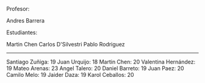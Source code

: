 Profesor:

Andres Barrera

Estudiantes:

Martin Chen
Carlos D'Silvestri
Pablo Rodriguez

----------------------------------
Santiago Zuñiga: 19
Juan Urquijo: 18
Martin Chen: 20
Valentina Hernández: 19
Mateo Arenas: 23
Angel Talero: 20
Daniel Barreto: 19
Juan Paez: 20
Camilo Melo: 19 
Jaider Daza: 19
Karol Ceballos: 20
